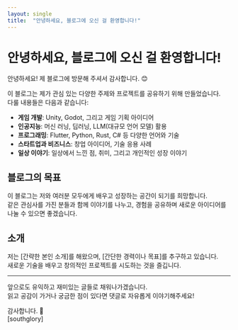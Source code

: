 ```yaml
---
layout: single
title:  "안녕하세요, 블로그에 오신 걸 환영합니다!"
---
```


# 안녕하세요, 블로그에 오신 걸 환영합니다!

안녕하세요! 제 블로그에 방문해 주셔서 감사합니다. 😊

이 블로그는 제가 관심 있는 다양한 주제와 프로젝트를 공유하기 위해 만들었습니다.  
다룰 내용들은 다음과 같습니다:

- **게임 개발**: Unity, Godot, 그리고 게임 기획 아이디어  
- **인공지능**: 머신 러닝, 딥러닝, LLM(대규모 언어 모델) 활용  
- **프로그래밍**: Flutter, Python, Rust, C# 등 다양한 언어와 기술  
- **스타트업과 비즈니스**: 창업 아이디어, 기술 응용 사례  
- **일상 이야기**: 일상에서 느낀 점, 취미, 그리고 개인적인 성장 이야기  

## 블로그의 목표

이 블로그는 저와 여러분 모두에게 배우고 성장하는 공간이 되기를 희망합니다.  
같은 관심사를 가진 분들과 함께 이야기를 나누고, 경험을 공유하며 새로운 아이디어를 나눌 수 있으면 좋겠습니다.

## 소개

저는 [간략한 본인 소개]를 해왔으며, [간단한 경력이나 목표]를 추구하고 있습니다.  
새로운 기술을 배우고 창의적인 프로젝트를 시도하는 것을 즐깁니다.  

---

앞으로도 유익하고 재미있는 글들로 채워나가겠습니다.  
읽고 공감이 가거나 궁금한 점이 있다면 댓글로 자유롭게 이야기해주세요!  

감사합니다. 🙌  
[southglory]
